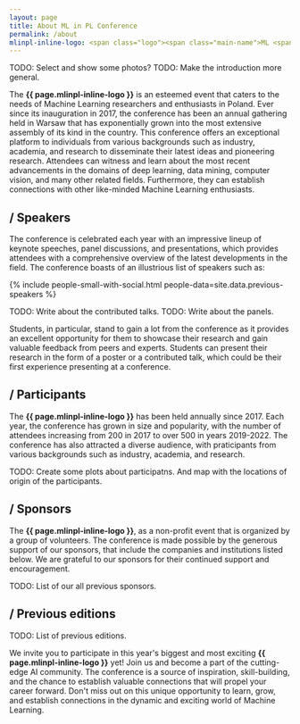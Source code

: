 ```yaml
---
layout: page
title: About ML in PL Conference
permalink: /about
mlinpl-inline-logo: <span class="logo"><span class="main-name">ML <span class="emph">i</span>n PL</span> <span class="sub-name">Conference</span></span>
---
```


TODO: Select and show some photos?
TODO: Make the introduction more general.

The **{{ page.mlinpl-inline-logo }}** is an esteemed event that caters to the needs of Machine Learning researchers and enthusiasts in Poland. Ever since its inauguration in 2017, the conference has been an annual gathering held in Warsaw that has exponentially grown into the most extensive assembly of its kind in the country. This conference offers an exceptional platform to individuals from various backgrounds such as industry, academia, and research to disseminate their latest ideas and pioneering research. Attendees can witness and learn about the most recent advancements in the domains of deep learning, data mining, computer vision, and many other related fields. Furthermore, they can establish connections with other like-minded Machine Learning enthusiasts.     


## / Speakers

The conference is celebrated each year with an impressive lineup of keynote speeches, panel discussions, and presentations, which provides attendees with a comprehensive overview of the latest developments in the field. The conference boasts of an illustrious list of speakers such as:

{% include people-small-with-social.html people-data=site.data.previous-speakers %}


TODO: Write about the contributed talks.
TODO: Write about the panels.

Students, in particular, stand to gain a lot from the conference as it provides an excellent opportunity for them to showcase their research and gain valuable feedback from peers and experts. Students can present their research in the form of a poster or a contributed talk, which could be their first experience presenting at a conference.


## / Participants

The **{{ page.mlinpl-inline-logo }}** has been held annually since 2017. Each year, the conference has grown in size and popularity, with the number of attendees increasing from 200 in 2017 to over 500 in years 2019-2022. The conference has also attracted a diverse audience, with praticipants from various backgrounds such as industry, academia, and research.

TODO: Create some plots about participatns. And map with the locations of origin of the participants.


## / Sponsors

The **{{ page.mlinpl-inline-logo }}**, as a non-profit event that is organized by a group of volunteers. The conference is made possible by the generous support of our sponsors, that include the companies and institutions listed below. We are grateful to our sponsors for their continued support and encouragement.

TODO: List of our all previous sponsors.



## / Previous editions


TODO: List of previous editions.


We invite you to participate in this year's biggest and most exciting **{{ page.mlinpl-inline-logo }}** yet! Join us and become a part of the cutting-edge AI community. The conference is a source of inspiration, skill-building, and the chance to establish valuable connections that will propel your career forward. Don't miss out on this unique opportunity to learn, grow, and establish connections in the dynamic and exciting world of Machine Learning.